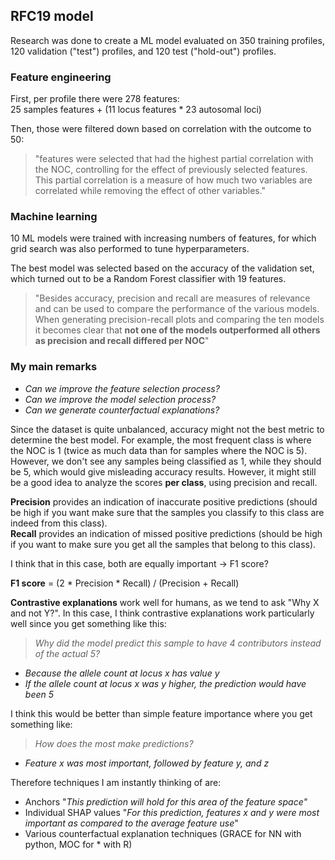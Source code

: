 ## RFC19 model

Research was done to create a ML model evaluated on 350 training profiles, 120 validation ("test") profiles, and 120 test ("hold-out") profiles.

### Feature engineering
First, per profile there were 278 features:  
25  samples features + (11 locus features * 23 autosomal loci)

Then, those were filtered down based on correlation with the outcome to 50:
> "features were selected that had the highest partial correlation with the NOC, controlling for the effect of previously selected features. This partial correlation is a measure of how much two variables are correlated while removing the effect of other variables."

### Machine learning
10 ML models were trained with increasing numbers of features, for which grid search was also performed to tune hyperparameters.


The best model was selected based on the accuracy of the validation set, which turned out to be a Random Forest classifier with 19 features.

> "Besides accuracy, precision and recall are measures of relevance and can be used to compare the performance of the various models. When generating precision-recall plots and comparing the ten models it becomes clear that **not one of the models outperformed all others as precision and recall differed per NOC**"

### My main remarks

- *Can we improve the feature selection process?*
- *Can we improve the model selection process?*
- *Can we generate counterfactual explanations?*


Since the dataset is quite unbalanced, accuracy might not the best metric to determine the best model. For example, the most frequent class is where the NOC is 1 (twice as much data than for samples where the NOC is 5). However, we don't see any samples being classified as 1, while they should be 5, which would give misleading accuracy results. However, it might still be a good idea to analyze the scores **per class**, using precision and recall.

**Precision** provides an indication of inaccurate positive predictions (should be high if you want make sure that the samples you classify to this class are indeed from this class).  
**Recall** provides an indication of missed positive predictions (should be high if you want to make sure you get all the samples that belong to this class).

I think that in this case, both are equally important -> F1 score?

**F1 score** = (2 * Precision * Recall) / (Precision + Recall)


**Contrastive explanations** work well for humans, as we tend to ask "Why X and not Y?". In this case, I think contrastive explanations work particularly well since you get something like this:

>*Why did the model predict this sample to have 4 contributors instead of the
actual 5?*
- *Because the allele count at locus x has value y*
- *If the allele count at locus x was y higher, the prediction would have been 5*

I think this would be better than simple feature importance where you get something like:

> *How does the most make predictions?*
- *Feature x was most important, followed by feature y, and z*

Therefore techniques I am instantly thinking of are:
- Anchors "*This prediction will hold for this area of the feature space"*
- Individual SHAP values "*For this prediction, features x and y were most important as compared to the average feature use*"
- Various counterfactual explanation techniques (GRACE for NN with python, MOC for * with R)
